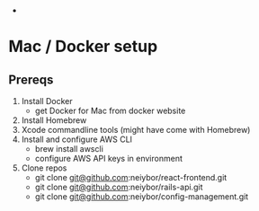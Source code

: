 * <!-- TITLE: Macdocker -->
<!-- SUBTITLE: A quick summary of Macdocker -->

# Mac / Docker setup

## Prereqs

1. Install Docker
	* get Docker for Mac from docker website
2. Install Homebrew
2. Xcode  commandline tools (might have come with Homebrew)
2. Install and configure AWS CLI
	* brew install awscli
	* configure AWS API keys in environment
2. Clone repos
	* git clone git@github.com:neiybor/react-frontend.git
	* git clone git@github.com:neiybor/rails-api.git
	* git clone git@github.com:neiybor/config-management.git
